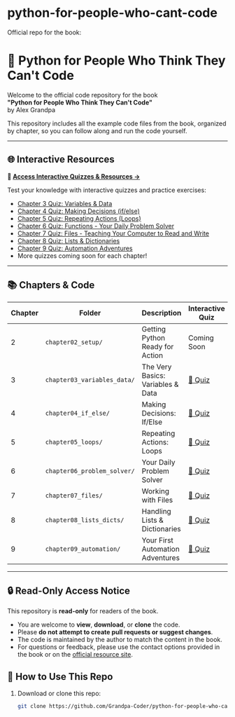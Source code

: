 # python-for-people-who-cant-code
Official repo for the book:
# 🐍 Python for People Who Think They Can't Code

Welcome to the official code repository for the book  
**"Python for People Who Think They Can't Code"**  
by Alex Grandpa

This repository includes all the example code files from the book, organized by chapter, so you can follow along and run the code yourself.

---

## 🌐 Interactive Resources

**🎯 [Access Interactive Quizzes & Resources →](https://grandpa-coder.github.io/python-for-people-who-cant-code)**

Test your knowledge with interactive quizzes and practice exercises:
- [Chapter 3 Quiz: Variables & Data](https://grandpa-coder.github.io/python-for-people-who-cant-code/resources/chapter3-quiz.html)
- [Chapter 4 Quiz: Making Decisions (if/else)](https://grandpa-coder.github.io/python-for-people-who-cant-code/resources/chapter4-quiz.html)
- [Chapter 5 Quiz: Repeating Actions (Loops)](https://grandpa-coder.github.io/python-for-people-who-cant-code/resources/chapter5-quiz.html)
- [Chapter 6 Quiz: Functions - Your Daily Problem Solver](https://grandpa-coder.github.io/python-for-people-who-cant-code/resources/chapter6-quiz.html)
- [Chapter 7 Quiz: Files - Teaching Your Computer to Read and Write](https://grandpa-coder.github.io/python-for-people-who-cant-code/resources/chapter7-quiz.html)
- [Chapter 8 Quiz: Lists & Dictionaries](https://grandpa-coder.github.io/python-for-people-who-cant-code/resources/chapter8-quiz.html)
- [Chapter 9 Quiz: Automation Adventures](https://grandpa-coder.github.io/python-for-people-who-cant-code/resources/chapter9-quiz.html)
- More quizzes coming soon for each chapter!

---

## 📚 Chapters & Code

| Chapter | Folder | Description | Interactive Quiz |
|--------|--------|-------------|------------------|
| 2 | `chapter02_setup/` | Getting Python Ready for Action | Coming Soon |
| 3 | `chapter03_variables_data/` | The Very Basics: Variables & Data | [📝 Quiz](https://grandpa-coder.github.io/python-for-people-who-cant-code/resources/chapter3-quiz.html) |
| 4 | `chapter04_if_else/` | Making Decisions: If/Else | [📝 Quiz](https://grandpa-coder.github.io/python-for-people-who-cant-code/resources/chapter4-quiz.html) | 
| 5 | `chapter05_loops/` | Repeating Actions: Loops | [📝 Quiz](https://grandpa-coder.github.io/python-for-people-who-cant-code/resources/chapter5-quiz.html) |
| 6 | `chapter06_problem_solver/` | Your Daily Problem Solver | [📝 Quiz](https://grandpa-coder.github.io/python-for-people-who-cant-code/resources/chapter6-quiz.html) |
| 7 | `chapter07_files/` | Working with Files | [📝 Quiz](https://grandpa-coder.github.io/python-for-people-who-cant-code/resources/chapter7-quiz.html) |
| 8 | `chapter08_lists_dicts/` | Handling Lists & Dictionaries |[📝 Quiz](https://grandpa-coder.github.io/python-for-people-who-cant-code/resources/chapter8-quiz.html) |
| 9 | `chapter09_automation/` | Your First Automation Adventures | [📝 Quiz](https://grandpa-coder.github.io/python-for-people-who-cant-code/resources/chapter9-quiz.html) |

---


## 🔒 Read-Only Access Notice

This repository is **read-only** for readers of the book.

- You are welcome to **view**, **download**, or **clone** the code.
- Please **do not attempt to create pull requests or suggest changes**.
- The code is maintained by the author to match the content in the book.
- For questions or feedback, please use the contact options provided in the book or on the [official resource site](https://grandpa-coder.github.io/python-for-people-who-cant-code).

## 🚀 How to Use This Repo

1. Download or clone this repo:
   ```bash
   git clone https://github.com/Grandpa-Coder/python-for-people-who-cant-code.git
